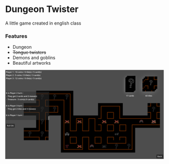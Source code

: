 # Dungeon Twister
  A little game created in english class 

### Features
* Dungeon
* ~~Tongue twisters~~
* Demons and goblins
* Beautiful artworks

![screenshot](readme_assets/screenshot.png)
